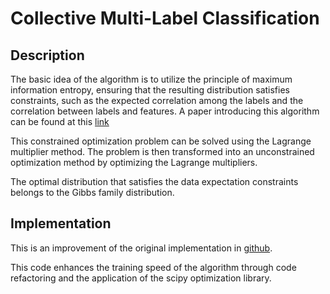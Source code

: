 # Collective Multi-Label Classification

## Description

The basic idea of the algorithm is to utilize the principle of maximum information entropy, ensuring that the resulting 
distribution satisfies constraints, such as the expected correlation among the labels and the correlation between 
labels and features. A paper introducing this algorithm can be found at this [link](https://scholarworks.umass.edu/cgi/viewcontent.cgi?article=1184&context=cs_faculty_pubs)

This constrained optimization problem can be solved using the Lagrange multiplier method. The problem is then transformed into an unconstrained optimization method by optimizing the Lagrange multipliers.

The optimal distribution that satisfies the data expectation constraints belongs to the Gibbs family distribution.

## Implementation

This is an improvement of the original implementation in [github](https://github.com/LouQiongdan/Collective-Multi-Label-Classifier).

This code enhances the training speed of the algorithm through code refactoring and the application of the scipy
optimization library.
